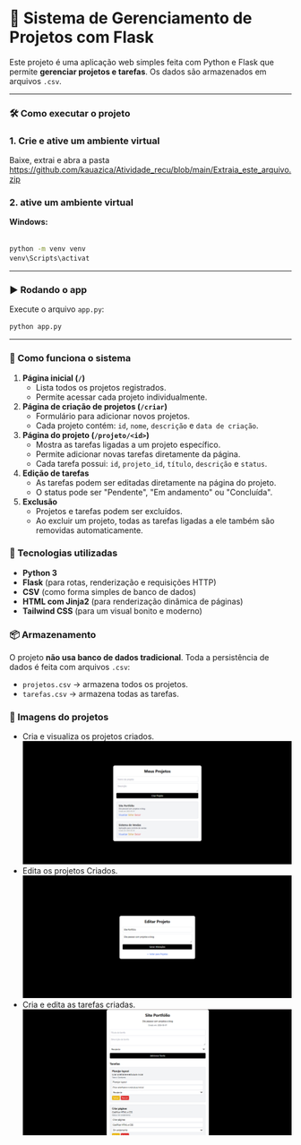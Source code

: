 # 🧠 Sistema de Gerenciamento de Projetos com Flask

Este projeto é uma aplicação web simples feita com Python e Flask que permite **gerenciar projetos e tarefas**. Os dados são armazenados em arquivos `.csv`.

---

### 🛠️ Como executar o projeto

### 1. Crie e ative um ambiente virtual

Baixe, extrai e abra a pasta https://github.com/kauazica/Atividade_recu/blob/main/Extraia_este_arquivo.zip 

### 2. ative um ambiente virtual

**Windows:**

```bash

python -m venv venv
venv\Scripts\activat

```

---

### ▶️ Rodando o app

Execute o arquivo `app.py`:

```bash
python app.py

```

---

### 🔧 Como funciona o sistema

1. **Página inicial (`/`)**
    - Lista todos os projetos registrados.
    - Permite acessar cada projeto individualmente.
2. **Página de criação de projetos (`/criar`)**
    - Formulário para adicionar novos projetos.
    - Cada projeto contém: `id`, `nome`, `descrição` e `data de criação`.
3. **Página do projeto (`/projeto/<id>`)**
    - Mostra as tarefas ligadas a um projeto específico.
    - Permite adicionar novas tarefas diretamente da página.
    - Cada tarefa possui: `id`, `projeto_id`, `título`, `descrição` e `status`.
4. **Edição de tarefas**
    - As tarefas podem ser editadas diretamente na página do projeto.
    - O status pode ser "Pendente", "Em andamento" ou "Concluída".
5. **Exclusão**
    - Projetos e tarefas podem ser excluídos.
    - Ao excluir um projeto, todas as tarefas ligadas a ele também são removidas automaticamente.

### 🧩 Tecnologias utilizadas

- **Python 3**
- **Flask** (para rotas, renderização e requisições HTTP)
- **CSV** (como forma simples de banco de dados)
- **HTML com Jinja2** (para renderização dinâmica de páginas)
- **Tailwind CSS** (para um visual bonito e moderno)

### 📦 Armazenamento
O projeto **não usa banco de dados tradicional**. Toda a persistência de dados é feita com arquivos `.csv`:

- `projetos.csv` → armazena todos os projetos.
- `tarefas.csv` → armazena todas as tarefas.

### 🌆 Imagens do projetos
- Cria e visualiza os projetos criados.
![Untitled](https://github.com/kauazica/Atividade_recu/blob/main/1.png)
- Edita os projetos Criados.
![Untitled](https://github.com/kauazica/Atividade_recu/blob/main/Edit_proj.png)
- Cria e edita as tarefas criadas.
![Untitled](https://github.com/kauazica/Atividade_recu/blob/main/2.png)
